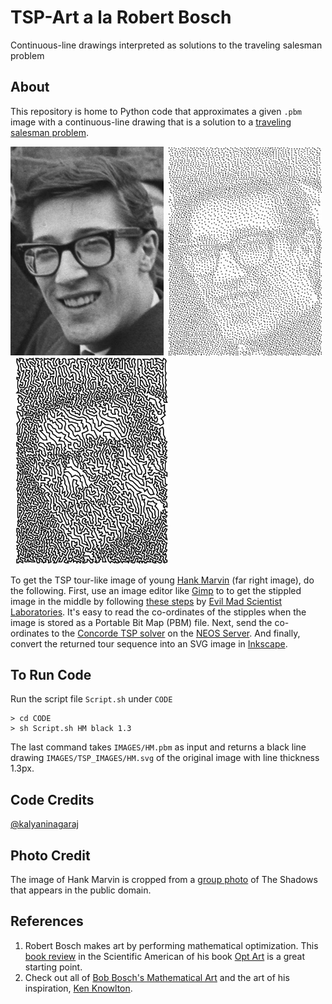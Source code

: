# TSP-Art a la Robert Bosch
Continuous-line drawings interpreted as solutions to the traveling salesman problem

## About
This repository is home to Python code that approximates a given `.pbm` image with a continuous-line drawing that is a solution to a [traveling salesman problem](https://en.wikipedia.org/wiki/Travelling_salesman_problem). 

<a href="https://github.com/kalyaninagaraj/TSP-Art/blob/main/IMAGES/HM.jpg"><img src="IMAGES/HM.jpg?raw=true" width="245px"></a>&nbsp;&nbsp;<a href="https://github.com/kalyaninagaraj/TSP-Art/blob/main/IMAGES/HMpbm.jpg"><img src="IMAGES/HMpbm.jpg?raw=true" width="245px"></a>&nbsp;&nbsp;<a href="https://github.com/kalyaninagaraj/TSP-Art/blob/main/IMAGES/TSP_IMAGES/HM.svg"><img src="IMAGES/TSP_IMAGES/HM.svg?raw=true" width="245px"></a>

To get the TSP tour-like image of young [Hank Marvin](https://en.wikipedia.org/wiki/Hank_Marvin) (far right image), do the following. First, use an image editor like [Gimp](https://www.gimp.org/) to to get the stippled image in the middle by following [these steps](https://wiki.evilmadscientist.com/Producing_a_stippled_image_with_Gimp) by [Evil Mad Scientist Laboratories](https://www.evilmadscientist.com/). It's easy to read the co-ordinates of the stipples when the image is stored as a Portable Bit Map (PBM) file. Next, send the co-ordinates to the [Concorde TSP solver](https://www.math.uwaterloo.ca/tsp/concorde.html) on the [NEOS Server](https://neos-server.org/neos/). And finally, convert the returned tour sequence into an SVG image in [Inkscape](https://inkscape.org/).  

## To Run Code
Run the script file `Script.sh` under `CODE`
```
> cd CODE
> sh Script.sh HM black 1.3
```
The last command takes `IMAGES/HM.pbm` as input and returns a black line drawing `IMAGES/TSP_IMAGES/HM.svg` of the original image with line thickness 1.3px. 

## Code Credits
[@kalyaninagaraj](https://github.com/kalyaninagaraj)

## Photo Credit
The image of Hank Marvin is cropped from a [group photo](https://commons.wikimedia.org/wiki/File:Cliff_Richard_aankomst_met_zijn_Shadows,_Bestanddeelnr_913-7397.jpg) of The Shadows that appears in the public domain. 

## References
1.  Robert Bosch makes art by performing mathematical optimization. This [book review](https://blogs.scientificamerican.com/roots-of-unity/the-mathematics-of-opt-art/) in the Scientific American of his book [Opt Art](https://press.princeton.edu/books/hardcover/9780691164069/opt-art) is a great starting point. 
2. Check out all of [Bob Bosch's Mathematical Art](http://www.dominoartwork.com/) and the art of his inspiration, [Ken Knowlton](http://www.kenknowlton.com/). 